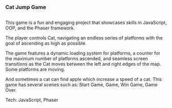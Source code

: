 ### Cat Jump Game

<img scr='./assets/orange-cat1.png'>

This game is a fun and engaging project that showcases skills in JavaScript, OOP, and the Phaser framework.

The player controls Cat, navigating an endless series of platforms with the goal of ascending as high as possible.

The game features a dynamic loading system for platforms, a counter for the maximum number of platforms ascended, and seamless screen transitions as the Cat moves between the left and right edges of the map. Some platforms are moving.

And sometimes a cat can find apple which increase a speed of a cat. This game has several scenes such as: Start Game, Game, Win Game, Game Over.

Tech: JavaScript, Phaser
